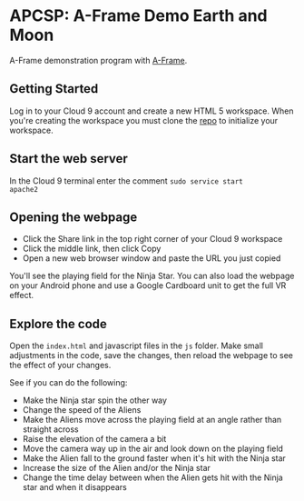 # APCSP: A-Frame Demo Earth and Moon

A-Frame demonstration program with [A-Frame](https://aframe.io).

## Getting Started

Log in to your Cloud 9 account and create a new HTML 5 workspace.  When you're creating the workspace you must clone the [repo](https://github.com/JaffeAPCSP/aframe-demo-earth-moon.git) to initialize your workspace.

## Start the web server

In the Cloud 9 terminal enter the comment <code>sudo service start apache2</code>

## Opening the webpage

* Click the Share link in the top right corner of your Cloud 9 workspace
* Click the middle link, then click Copy
* Open a new web browser window and paste the URL you just copied

You'll see the playing field for the Ninja Star.  You can also load the webpage on your Android phone and use a Google Cardboard unit to get the full VR effect.

## Explore the code

Open the <code>index.html</code> and javascript files in the <code>js</code> folder.  Make small adjustments in the code, save the changes, then reload the webpage to see the effect of your changes.

See if you can do the following:

* Make the Ninja star spin the other way
* Change the speed of the Aliens
* Make the Aliens move across the playing field at an angle rather than straight across
* Raise the elevation of the camera a bit
* Move the camera way up in the air and look down on the playing field
* Make the Alien fall to the ground faster when it's hit with the Ninja star
* Increase the size of the Alien and/or the Ninja star
* Change the time delay between when the Alien gets hit with the Ninja star and when it disappears